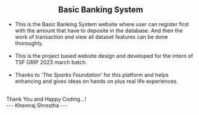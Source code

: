 <h2 align="center"><b>Basic Banking System</b></h2>

<ul>
  <li> This is the Basic Banking System website where user can register first with the amount that have to deposite in the database. And then the work of transaction and view all dataset features can be done thoroughly.
  </li> <br>
  
  <li>
    This is the project based website design and developed for the intern of TSF GRIP 2023 march batch.
  </li> <br>
  
  <li>
      Thanks to <i>'The Sparks Foundation'</i> for this platform and helps enhancing and 
gives ideas on hands on plus real life experiences.
  </li> <br>
</ul>

Thank You and Happy Coding...! <br>
--- Khemraj Shrestha ---

